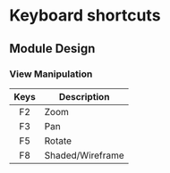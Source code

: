 # Keyboard shortcuts

## Module Design

### View Manipulation
| Keys | Description      |
|:----:|------------------|
| F2   | Zoom             |
| F3   | Pan              |
| F5   | Rotate           |
| F8   | Shaded/Wireframe |

